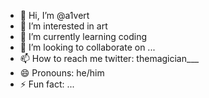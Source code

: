 - 👋 Hi, I’m @a1vert
- 👀 I’m interested in art
- 🌱 I’m currently learning coding
- 💞️ I’m looking to collaborate on ...
- 📫 How to reach me twitter: themagician___
- 😄 Pronouns: he/him
- ⚡ Fun fact: ...

<!---
a1vert/a1vert is a ✨ special ✨ repository because its `README.md` (this file) appears on your GitHub profile.
You can click the Preview link to take a look at your changes.
--->
